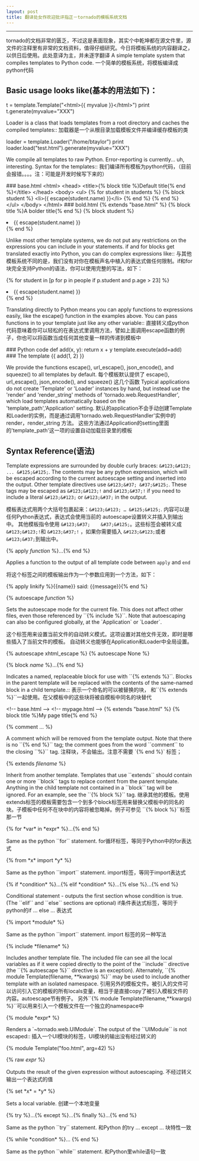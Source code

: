 ```yaml
--- 
layout: post
title: 翻译处女作欢迎批评指正－tornado的模板系统文档
---
```





* * *

tornado的文档非常的匮乏，不过这是表面现象，其实个中乾坤都在源文件里，源文件的注释里有非常的文档资料，值得仔细研究。今日将模板系统的内容翻译之，以供日后使用。此处意译为主，并未逐字翻译
A simple template system that compiles templates to Python code.
一个简单的模板系统，将模板编译成python代码

Basic usage looks like(基本的用法如下)：
------------------------------------
<p>
t = template.Template("&lt;html&gt;&#123;&#123; myvalue &#125;&#125;&lt;/html&gt;")
print t.generate(myvalue="XXX")
</p>
Loader is a class that loads templates from a root directory and caches
the compiled templates::
加载器是一个从根目录加载模板文件并编译缓存模板的类
<p>
loader = template.Loader("/home/btaylor")
print loader.load("test.html").generate(myvalue="XXX")
</p>
We compile all templates to raw Python. Error-reporting is currently... uh,
interesting. Syntax for the templates::
我们编译所有模板为python代码，（目前会报错。。。。注：可能是开发时候写下来的）
<p>
### base.html
&lt;html&gt;
  &lt;head&gt;
    &lt;title&gt;&#123;&#37; block title &#37;&#125;Default title&#123;&#37; end &#37;&#125;&lt;/title&gt;
  &lt;/head&gt;
  &lt;body&gt;
    &lt;ul&gt;
      &#123;&#37; for student in students &#37;&#125;
        &#123;&#37; block student &#37;&#125;
          &lt;li&gt;&#123;&#123; escape(student.name) &#125;&#125;&lt;/li&gt;
        &#123;&#37; end &#37;&#125;
      &#123;&#37; end &#37;&#125;
    &lt;/ul&gt;
  &lt;/body&gt;
&lt;/html&gt;
### bold.html
&#123;&#37; extends "base.html" &#37;&#125;
&#123;&#37; block title &#37;&#125;A bolder title&#123;&#37; end &#37;&#125;
&#123;&#37; block student &#37;&#125;
  <li><span style="bold">&#123;&#123; escape(student.name) &#125;&#125;</span></li>
&#123;&#37; end &#37;&#125;
</p>
Unlike most other template systems, we do not put any restrictions on the
expressions you can include in your statements. if and for blocks get
translated exactly into Python, you can do complex expressions like::
与其他模板系统不同的是，我们没有对你在模板声名中植入的表达式做任何限制。if和for 块完全支持Python的语法，你可以使用完整的写法，如下：
<p>
&#123;&#37; for student in [p for p in people if p.student and p.age > 23] &#37;&#125;
<li>&#123;&#123; escape(student.name) &#125;&#125;</li>
&#123;&#37; end &#37;&#125;
</p>
Translating directly to Python means you can apply functions to expressions
easily, like the escape() function in the examples above. You can pass
functions in to your template just like any other variable::
直接转义成python代码意味着你可以轻松的在表达式里调用方法，譬如上面调用escape函数的例子，你也可以将函数当成任何其他变量一样的传递到模板中
<p>
### Python code
def add(x, y):
  return x + y
template.execute(add=add)
### The template
&#123;&#123; add(1, 2) &#125;&#125;
</p>
We provide the functions escape(), url_escape(), json_encode(), and squeeze()
to all templates by default.
每个模板默认提供了 escape(), url_escape(), json_encode(), and squeeze() 这几个函数
Typical applications do not create 'Template' or 'Loader' instances by
hand, but instead use the 'render' and 'render_string' methods of
'tornado.web.RequestHandler', which load templates automatically based
on the 'template_path','Application' setting.
默认的application不会手动创建Template和Loader的实例，而是通过调用'tornado.web.RequestHandler'实例中的 render，render_string 方法。
这些方法通过Application的setting里面的'template_path'这一项的设置自动加载目录里的模板

Syntax Reference(语法)
----------------

Template expressions are surrounded by double curly braces: ``&#123;&#123; ... &#125;&#125;``.
The contents may be any python expression, which will be escaped according
to the current autoescape setting and inserted into the output.  Other
template directives use ``&#123;&#37; &#37;&#125;``.  These tags may be escaped as ``&#123;&#123;!``
and ``&#123;&#37;!`` if you need to include a literal ``&#123;&#123;`` or ``&#123;&#37;`` in the output.

模板表达式用两个大括号包裹起来：``&#123;&#123; … &#125;&#125;``.
内容可以是任何Python表达式，表达式会使用当前的 autoescape设置转义并插入到输出中。
其他模板指令使用 `&#123;&#37;    &#37;&#125;`。这些标签会被转义成 ``&#123;&#123;!``和 ``&#123;&#37;!`` ，如果你需要插入 ``&#123;&#123;``或者 ``&#123;&#37;``到输出中。

&#123;&#37; apply *function* &#37;&#125;...&#123;&#37; end &#37;&#125;
 
 Applies a function to the output of all template code between ``apply``
 and ``end``

将这个标签之间的模板输出作为一个参数应用到一个方法，如下：
<p>
&#123;&#37; apply linkify &#37;&#125;&#123;&#123;name&#125;&#125; said: &#123;&#123;message&#125;&#125;&#123;&#37; end &#37;&#125;

&#123;&#37; autoescape *function* &#37;&#125;
</p>
Sets the autoescape mode for the current file.  This does not affect
other files, even those referenced by ``&#123;&#37; include &#37;&#125;``.  Note that
autoescaping can also be configured globally, at the `Application`
or `Loader`.

这个标签用来设置当前文件的自动转义模式。这项设置对其他文件无效，即时是哪些插入了当前文件的模板。
自动转义也能够在Application和Loader中全局设置。
<p>  
&#123;&#37; autoescape xhtml_escape &#37;&#125;
&#123;&#37; autoescape None &#37;&#125;


&#123;&#37; block *name* &#37;&#125;...&#123;&#37; end &#37;&#125;
</p>
Indicates a named, replaceable block for use with ``&#123;&#37; extends &#37;&#125;``.
Blocks in the parent template will be replaced with the contents of
the same-named block in a child template.::
表示一个命名的可以被替换的块， 和``&#123;&#37; extends &#37;&#125;``一起使用。在父模板中的这些块将被自模板中同名的块替代
<p>
&lt;!-- base.html --&gt;
<title>&#123;&#37; block title &#37;&#125;Default title&#123;&#37; end &#37;&#125;</title>
&lt;!-- mypage.html --&gt;
&#123;&#37; extends "base.html" &#37;&#125;
&#123;&#37; block title &#37;&#125;My page title&#123;&#37; end &#37;&#125;


&#123;&#37; comment ... &#37;&#125;
</p>
A comment which will be removed from the template output.  Note that
there is no ``&#123;&#37; end &#37;&#125;`` tag; the comment goes from the word ``comment``
to the closing ``&#37;&#125;`` tag.
注释块，不会输出。注意不需要 `&#123;&#37; end &#37;&#125;` 标签；
<p>

&#123;&#37; extends *filename* &#37;&#125;
</p>
Inherit from another template.  Templates that use ``extends`` should
contain one or more ``block`` tags to replace content from the parent
template.  Anything in the child template not contained in a ``block``
tag will be ignored.  For an example, see the ``&#123;&#37; block &#37;&#125;`` tag.
继承其他的模板。使用extends标签的模板需要包含一个到多个block标签用来替换父模板中的同名的块。子模板中任何不在块中的内容将被忽略掉。例子可参见 ``&#123;&#37; block &#37;&#125;``标签那一节
<p>
&#123;&#37; for *var* in *expr* &#37;&#125;...&#123;&#37; end &#37;&#125;
</p>
Same as the python ``for`` statement.
for循环标签，等同于Python中的for表达式
<p>
&#123;&#37; from *x* import *y* &#37;&#125;
</p>
Same as the python ``import`` statement.
import标签，等同于import表达式
<p>
&#123;&#37; if *condition* &#37;&#125;...&#123;&#37; elif *condition* &#37;&#125;...&#123;&#37; else &#37;&#125;...&#123;&#37; end &#37;&#125;
</p>
Conditional statement - outputs the first section whose condition is
true.  (The ``elif`` and ``else`` sections are optional)
if条件表达式标签，等同于python的if … else … 表达式
<p>
&#123;&#37; import *module* &#37;&#125;
</p>
Same as the python ``import`` statement.
import 标签的另一种写法
<p>
&#123;&#37; include *filename* &#37;&#125;
</p>
Includes another template file.  The included file can see all the local
variables as if it were copied directly to the point of the ``include``
directive (the ``&#123;&#37; autoescape &#37;&#125;`` directive is an exception).
Alternately, ``&#123;&#37; module Template(filename, **kwargs) &#37;&#125;`` may be used
to include another template with an isolated namespace.
引用另外的模板文件。被引入的文件可以访问引入它的模板的所有locals变量，相当于是直接copy了被引入模板文件的内容。autoescape节有例子。
另外``&#123;&#37; module Template(filename,**kwargs) &#37;&#125;``可以用来引入一个模板文件在一个独立的namespace中
<p>
&#123;&#37; module *expr* &#37;&#125;
</p>
Renders a `~tornado.web.UIModule`.  The output of the ``UIModule`` is
not escaped::
插入一个UI模块的标签，UI模块的输出没有经过转义的
<p>
&#123;&#37; module Template("foo.html", arg=42) &#37;&#125;

&#123;&#37; raw *expr* &#37;&#125;
</p>
Outputs the result of the given expression without autoescaping.
不经过转义输出一个表达式的值
<p>   
&#123;&#37; set *x* = *y* &#37;&#125;
</p>
Sets a local variable.
创建一个本地变量
<p>
&#123;&#37; try &#37;&#125;...&#123;&#37; except &#37;&#125;...&#123;&#37; finally &#37;&#125;...&#123;&#37; end &#37;&#125;
</p>
Same as the python ``try`` statement.
和Python 的try … except …  块特性一致
<p>
&#123;&#37; while *condition* &#37;&#125;... &#123;&#37; end &#37;&#125;
</p>
Same as the python ``while`` statement.
和Python里while语句一致

